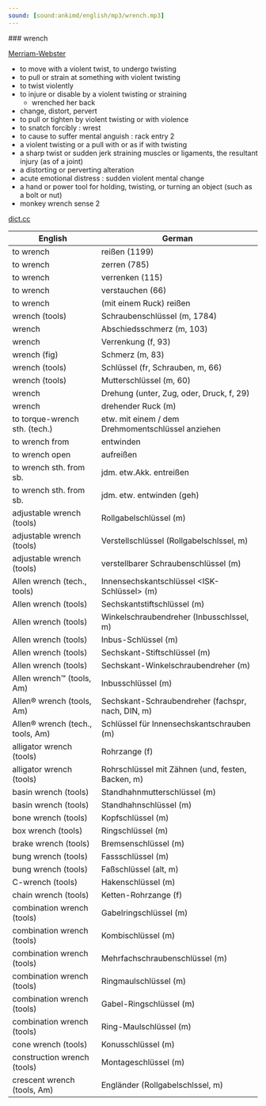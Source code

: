 ```yaml
---
sound: [sound:ankimd/english/mp3/wrench.mp3]
---
```


\### wrench

[Merriam-Webster](https://www.merriam-webster.com/dictionary/wrench)

- to move with a violent twist, to undergo twisting
- to pull or strain at something with violent twisting
- to twist violently
- to injure or disable by a violent twisting or straining
    - wrenched her back
- change, distort, pervert
- to pull or tighten by violent twisting or with violence
- to snatch forcibly : wrest
- to cause to suffer mental anguish : rack entry 2
- a violent twisting or a pull with or as if with twisting
- a sharp twist or sudden jerk straining muscles or ligaments, the resultant injury (as of a joint)
- a distorting or perverting alteration
- acute emotional distress : sudden violent mental change
- a hand or power tool for holding, twisting, or turning an object (such as a bolt or nut)
- monkey wrench sense 2

[dict.cc](https://www.dict.cc/wrench)

| English        | German       |
| -------------- | ------------ |
| to wrench | reißen (1199) |
| to wrench | zerren (785) |
| to wrench | verrenken (115) |
| to wrench | verstauchen (66) |
| to wrench | (mit einem Ruck) reißen |
| wrench (tools) | Schraubenschlüssel (m, 1784) |
| wrench | Abschiedsschmerz (m, 103) |
| wrench | Verrenkung (f, 93) |
| wrench (fig) | Schmerz (m, 83) |
| wrench (tools) | Schlüssel (fr, Schrauben, m, 66) |
| wrench (tools) | Mutterschlüssel (m, 60) |
| wrench | Drehung (unter, Zug, oder, Druck, f, 29) |
| wrench | drehender Ruck (m) |
| to torque-wrench sth. (tech.) | etw. mit einem / dem Drehmomentschlüssel anziehen |
| to wrench from | entwinden |
| to wrench open | aufreißen |
| to wrench sth. from sb. | jdm. etw.Akk. entreißen |
| to wrench sth. from sb. | jdm. etw. entwinden (geh) |
| adjustable wrench (tools) | Rollgabelschlüssel (m) |
| adjustable wrench (tools) | Verstellschlüssel (Rollgabelschlssel, m) |
| adjustable wrench (tools) | verstellbarer Schraubenschlüssel (m) |
| Allen wrench (tech., tools) | Innensechskantschlüssel <ISK-Schlüssel> (m) |
| Allen wrench (tools) | Sechskantstiftschlüssel (m) |
| Allen wrench (tools) | Winkelschraubendreher (Inbusschlssel, m) |
| Allen wrench (tools) | Inbus-Schlüssel (m) |
| Allen wrench (tools) | Sechskant-Stiftschlüssel (m) |
| Allen wrench (tools) | Sechskant-Winkelschraubendreher (m) |
| Allen wrench™ (tools, Am) | Inbusschlüssel (m) |
| Allen® wrench (tools, Am) | Sechskant-Schraubendreher (fachspr, nach, DIN, m) |
| Allen® wrench (tech., tools, Am) | Schlüssel für Innensechskantschrauben (m) |
| alligator wrench (tools) | Rohrzange (f) |
| alligator wrench (tools) | Rohrschlüssel mit Zähnen (und, festen, Backen, m) |
| basin wrench (tools) | Standhahnmutterschlüssel (m) |
| basin wrench (tools) | Standhahnschlüssel (m) |
| bone wrench (tools) | Kopfschlüssel (m) |
| box wrench (tools) | Ringschlüssel (m) |
| brake wrench (tools) | Bremsenschlüssel (m) |
| bung wrench (tools) | Fassschlüssel (m) |
| bung wrench (tools) | Faßschlüssel (alt, m) |
| C-wrench (tools) | Hakenschlüssel (m) |
| chain wrench (tools) | Ketten-Rohrzange (f) |
| combination wrench (tools) | Gabelringschlüssel (m) |
| combination wrench (tools) | Kombischlüssel (m) |
| combination wrench (tools) | Mehrfachschraubenschlüssel (m) |
| combination wrench (tools) | Ringmaulschlüssel (m) |
| combination wrench (tools) | Gabel-Ringschlüssel (m) |
| combination wrench (tools) | Ring-Maulschlüssel (m) |
| cone wrench (tools) | Konusschlüssel (m) |
| construction wrench (tools) | Montageschlüssel (m) |
| crescent wrench (tools, Am) | Engländer (Rollgabelschlssel, m) |
